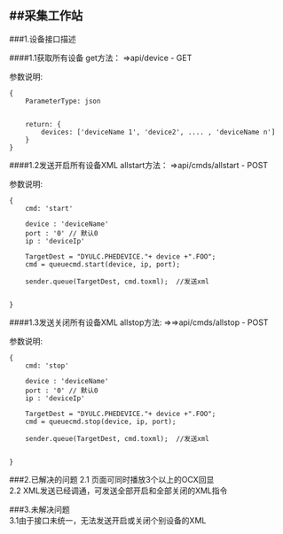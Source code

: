 ##采集工作站
---

###1.设备接口描述

####1.1获取所有设备  get方法：  =>api/device - GET  

参数说明:	

	{
        ParameterType: json

		
		return: {
			devices: ['deviceName 1', 'device2', .... , 'deviceName n']
		}
	}  


####1.2发送开启所有设备XML  allstart方法： =>api/cmds/allstart - POST  

参数说明:	

	{
        cmd: 'start'
        
        device : 'deviceName'
        port : '0' // 默认0
        ip : 'deviceIp'   
        
        TargetDest = "DYULC.PHEDEVICE."+ device +".FOO"; 
        cmd = queuecmd.start(device, ip, port);

        sender.queue(TargetDest, cmd.toxml);  //发送xml

		
	}


####1.3发送关闭所有设备XML  allstop方法: =>=>api/cmds/allstop - POST  

参数说明:	

	{
        cmd: 'stop'
        
        device : 'deviceName'
        port : '0' // 默认0
        ip : 'deviceIp'   
        
        TargetDest = "DYULC.PHEDEVICE."+ device +".FOO"; 
        cmd = queuecmd.stop(device, ip, port);

        sender.queue(TargetDest, cmd.toxml);  //发送xml

		
	}

###2.已解决的问题
2.1  页面可同时播放3个以上的OCX回显  
2.2  XML发送已经调通，可发送全部开启和全部关闭的XML指令

  

 
  
###3.未解决问题  
3.1由于接口未统一，无法发送开启或关闭个别设备的XML
  

